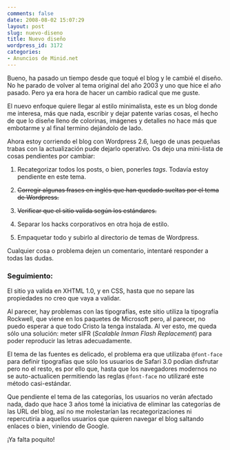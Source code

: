 ```yaml
---
comments: false
date: 2008-08-02 15:07:29
layout: post
slug: nuevo-diseno
title: Nuevo diseño
wordpress_id: 3172
categories:
- Anuncios de Minid.net
---
```


Bueno, ha pasado un tiempo desde que toqué el blog y le cambié el diseño. No he parado de volver al tema original del año 2003 y uno que hice el año pasado. Pero ya era hora de hacer un cambio radical que me guste.





El nuevo enfoque quiere llegar al estilo minimalista, este es un blog donde me interesa, más que nada, escribir y dejar patente varias cosas, el hecho de que lo diseñe lleno de colorinas, imágenes y detalles no hace más que embotarme y al final termino dejándolo de lado.





Ahora estoy corriendo el blog con Wordpress 2.6, luego de unas pequeñas trabas con la actualización pude dejarlo operativo. Os dejo una mini-lista de cosas pendientes por cambiar:







  1. Recategorizar todos los posts, o bien, ponerles _tags_. Todavía estoy pendiente en este tema.


  2. <del>Corregir algunas frases en inglés que han quedado sueltas por el tema de Wordpress.</del>


  3. <del>Verificar que el sitio valida según los estándares.</del>


  4. Separar los hacks corporativos en otra hoja de estilo.


  5. Empaquetar todo y subirlo al directorio de temas de Wordpress.





Cualquier cosa o problema dejen un comentario, intentaré responder a todas las dudas.





### Seguimiento:





El sitio ya valida en XHTML 1.0, y en CSS, hasta que no separe las propiedades no creo que vaya a validar.





Al parecer, hay problemas con las tipografías, este sitio utiliza la tipografía Rockwell, que viene en los paquetes de Microsoft pero, al parecer, no puedo esperar a que todo Cristo la tenga instalada. Al ver esto, me queda sólo una solución: meter sIFR (_Scalable Inman Flash Replacement_) para poder reproducir las letras adecuadamente.





El tema de las fuentes es delicado, el problema era que utilizaba `@font-face` para definir tipografías que sólo los usuarios de Safari 3.0 podían disfrutar pero no el resto, es por ello que, hasta que los navegadores modernos no se auto-actualicen permitiendo las reglas `@font-face` no utilizaré este método casi-estándar.





Que pendiente el tema de las categorías, los usuarios no verán afectado nada, dado que hace 3 años tomé la iniciativa de eliminar las categorías de las URL del blog, así no me molestarían las recategorizaciones ni repercutiría a aquellos usuarios que quieren navegar el blog saltando enlaces o bien, viniendo de Google.





¡Ya falta poquito!
